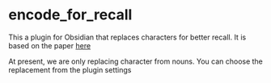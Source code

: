 # encode_for_recall

This a plugin for Obsidian that replaces characters for better recall. It is based on the paper [here](https://link.springer.com/article/10.3758/BF03194053)


At present, we are only replacing character from nouns. You can choose the replacement from the plugin settings